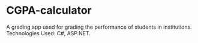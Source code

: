 # CGPA-calculator
A grading app used for grading the performance of students in institutions. 
Technologies Used: C#, ASP.NET. 
